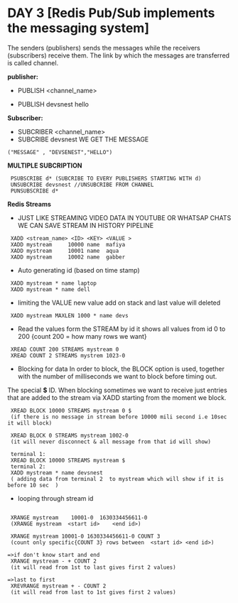 
# DAY 3 [Redis Pub/Sub implements the messaging system]



The senders (publishers) sends the messages while the receivers (subscribers) receive them. The link by which the messages are transferred is called channel.



**publisher:**
- PUBLISH <channel_name> <message>

- PUBLISH devsnest hello

**Subscriber:**

- SUBCRIBER <channel_name>
- SUBCRIBE devsnest
WE GET THE MESSAGE 
 ```
 ("MESSAGE" , "DEVSENEST","HELLO")
```
**MULTIPLE SUBCRIPTION**
```
 PSUBSCRIBE d* (SUBCRIBE TO EVERY PUBLISHERS STARTING WITH d)
 UNSUBCRIBE devsnest //UNSUBCRIBE FROM CHANNEL
 PUNSUBSCRIBE d*
```
**Redis Streams**

- JUST LIKE STREAMING VIDEO DATA IN YOUTUBE OR WHATSAP CHATS
  WE CAN SAVE STREAM IN HISTORY PIPELINE
```
 XADD <stream_name> <ID> <KEY> <VALUE >
 XADD mystream     10000 name  mafiya
 XADD mystream     10001 name  aqua
 XADD mystream     10002 name  gabber
```
- Auto generating id (based on time stamp)
```
 XADD mystream * name laptop 
 XADD mystream * name dell
```
- limiting the VALUE 
new value add on stack and last value will deleted 
```
 XADD mystream MAXLEN 1000 * name devs
```
- Read the values form the STREAM by id
it shows all values from id 0 to 200 {count 200 = how many rows we want}
```
 XREAD COUNT 200 STREAMS mystream 0
 XREAD COUNT 2 STREAMS mystrem 1023-0
```
- Blocking for data 
In order to block, the BLOCK option is used, together with the number of milliseconds we want to block before timing out.
    
The special **$** ID.
  When blocking sometimes we want to receive just entries that are added to the stream via XADD starting from the moment we block.

```
 XREAD BLOCK 10000 STREAMS mystream 0 $
 (if there is no message in stream before 10000 mili second i.e 10sec it will block)

 XREAD BLOCK 0 STREAMS mystream 1002-0
 (it will never disconnect & all message from that id will show)
```
```
 terminal 1:
 XREAD BLOCK 10000 STREAMS mystream $
 terminal 2:
 XADD mystream * name devsnest
 ( adding data from terminal 2  to mystream which will show if it is before 10 sec  )
```
- looping through stream id
```

 XRANGE mystream    10001-0  1630334456611-0
 (XRANGE mystream  <start id>    <end id>)

 XRANGE mystream 10001-0 1630334456611-0 COUNT 3
 (count only specific{COUNT 3} rows between  <start id> <end id>)

=>if don't know start and end 
 XRANGE mystream - + COUNT 2
 (it will read from 1st to last gives first 2 values)

=>last to first 
 XREVRANGE mystream + - COUNT 2
 (it will read from last to 1st gives first 2 values)


```
